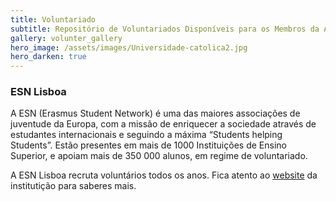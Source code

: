 ```yaml
---
title: Voluntariado
subtitle: Repositório de Voluntariados Disponíveis para os Membros da AAIEP.
gallery: volunter_gallery
hero_image: /assets/images/Universidade-catolica2.jpg
hero_darken: true
---
```


### ESN Lisboa 

A ESN (Erasmus Student Network) é uma das maiores associações de juventude da Europa, com a missão de enriquecer a sociedade através de estudantes internacionais e seguindo a máxima “Students helping Students”. Estão presentes em mais de 1000 Instituições de Ensino Superior, e apoiam mais de 350 000 alunos, em regime de voluntariado. 

A ESN Lisboa recruta voluntários todos os anos. Fica atento ao [website](https://www.esnlisboa.org/) da institutição para saberes mais. 